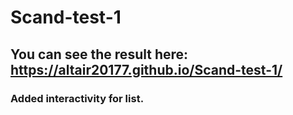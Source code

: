 # Scand-test-1
## You can see the result here: https://altair20177.github.io/Scand-test-1/
### Added interactivity for list.
